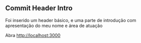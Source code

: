 ## Commit Header Intro
Foi inserido um header básico, e uma parte de introdução com apresentação do meu nome e área de atuação

Abra [http://localhost:3000](http://localhost:3000)

